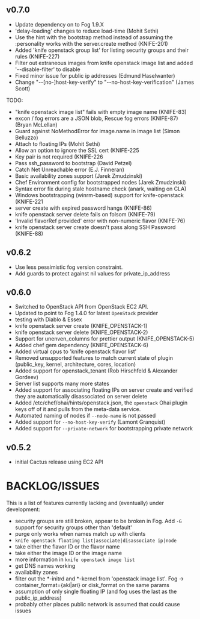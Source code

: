 ## v0.7.0
* Update dependency on to Fog 1.9.X
* 'delay-loading' changes to reduce load-time (Mohit Sethi)
* Use the hint with the bootstrap method instead of assuming the :personality works with the server.create method (KNIFE-201)
* Added 'knife openstack group list' for listing security groups and their rules (KNIFE-227)
* Filter out extraneous images from knife openstack image list and added '--disable-filter' to disable
* Fixed minor issue for public ip addresses (Edmund Haselwanter)
* Change "--[no-]host-key-verify" to "--no-host-key-verification" (James Scott)

TODO:
* "knife openstack image list" fails with empty image name (KNIFE-83)
* excon / fog errors are a JSON blob, Rescue fog errors (KNIFE-87) (Bryan McLellan)
* Guard against NoMethodError for image.name in image list (Simon Belluzzo)
* Attach to floating IPs (Mohit Sethi)
* Allow an option to ignore the SSL cert (KNIFE-225
* Key pair is not required (KNIFE-226
* Pass ssh_password to bootstrap (David Petzel)
* Catch Net Unreachable error (E.J. Finneran)
* Basic availability zones support (Jarek Zmudzinski)
* Chef Environment config for bootstrapped nodes (Jarek Zmudzinski)
* Syntax error fix during stale hostname check (anark, waiting on CLA)
* Windows bootstrapping (winrm-based) support for knife-openstack (KNIFE-221
* server create with expired password hangs (KNIFE-86)
* knife openstack server delete fails on folsom (KNIFE-79)
* 'Invalid flavorRef provided' error with non-numeric flavor (KNIFE-76)
* knife openstack server create doesn't pass along SSH Password (KNIFE-88)

## v0.6.2
* Use less pessimistic fog version constraint.
* Add guards to protect against nil values for private_ip_address

## v0.6.0
* Switched to OpenStack API from OpenStack EC2 API.
* Updated to point to Fog 1.4.0 for latest `OpenStack` provider
* testing with Diablo & Essex
* knife openstack server create (KNIFE_OPENSTACK-1)
* knife openstack server delete (KNIFE_OPENSTACK-2)
* Support for unenven_columns for prettier output (KNIFE_OPENSTACK-5)
* Added chef gem dependency (KNIFE_OPENSTACK-6)
* Added virtual cpus to 'knife openstack flavor list'
* Removed unsupported features to match current state of plugin (public_key, kernel, architecture, cores, location)
* Added support for openstack_tenant (Rob Hirschfeld & Alexander Gordeev)
* Server list supports many more states
* Added support for associating floating IPs on server create and verified they are automatically disassociated on server delete
* Added /etc/chef/ohai/hints/openstack.json, the `openstack` Ohai plugin keys off of it and pulls from the meta-data service.
* Automated naming of nodes if `--node-name` is not passed
* Added support for `--no-host-key-verify` (Lamont Granquist)
* Added support for `--private-network` for bootstrapping private network

## v0.5.2
* initial Cactus release using EC2 API

# BACKLOG/ISSUES #
This is a list of features currently lacking and (eventually) under development:

* security groups are still broken, appear to be broken in Fog. Add `-G` support for security groups other than 'default'
* purge only works when names match up with clients
* `knife openstack floating list|associate|disassociate ip|node`
* take either the flavor ID or the flavor name
* take either the image ID or the image name
* more information in `knife openstack image list`
* get DNS names working
* availability zones
* filter out the *-initrd and *-kernel from 'openstack image list'. Fog -> container_format={aki|ari} or disk_format on the same params
* assumption of only single floating IP (and fog uses the last as the public_ip_address)
* probably other places public network is assumed that could cause issues
